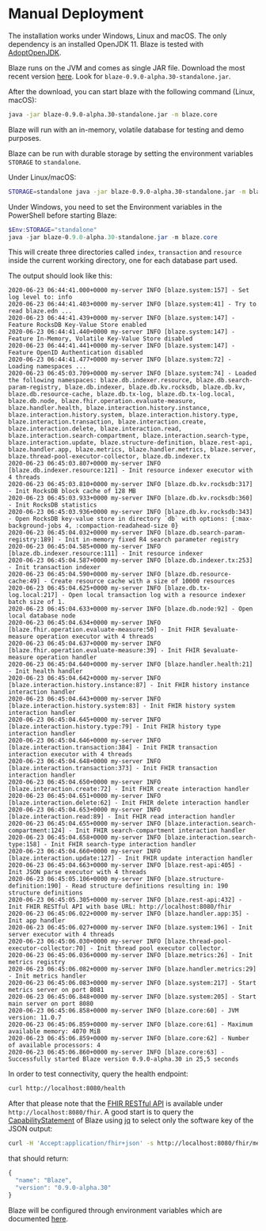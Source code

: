 # Manual Deployment

The installation works under Windows, Linux and macOS. The only dependency is an installed OpenJDK 11. Blaze is tested with [AdoptOpenJDK][1].

Blaze runs on the JVM and comes as single JAR file. Download the most recent version [here](https://github.com/samply/blaze/releases/tag/v0.8.0). Look for `blaze-0.9.0-alpha.30-standalone.jar`.

After the download, you can start blaze with the following command (Linux, macOS):

```bash
java -jar blaze-0.9.0-alpha.30-standalone.jar -m blaze.core
```

Blaze will run with an in-memory, volatile database for testing and demo purposes.

Blaze can be run with durable storage by setting the environment variables `STORAGE` to `standalone`. 

Under Linux/macOS:

```bash
STORAGE=standalone java -jar blaze-0.9.0-alpha.30-standalone.jar -m blaze.core
```

Under Windows, you need to set the Environment variables in the PowerShell before starting Blaze:

```powershell
$Env:STORAGE="standalone"
java -jar blaze-0.9.0-alpha.30-standalone.jar -m blaze.core
```

This will create three directories called `index`, `transaction` and `resource` inside the current working directory, one for each database part used.

The output should look like this:

```text
2020-06-23 06:44:41.000+0000 my-server INFO [blaze.system:157] - Set log level to: info
2020-06-23 06:44:41.403+0000 my-server INFO [blaze.system:41] - Try to read blaze.edn ...
2020-06-23 06:44:41.439+0000 my-server INFO [blaze.system:147] - Feature RocksDB Key-Value Store enabled
2020-06-23 06:44:41.440+0000 my-server INFO [blaze.system:147] - Feature In-Memory, Volatile Key-Value Store disabled
2020-06-23 06:44:41.441+0000 my-server INFO [blaze.system:147] - Feature OpenID Authentication disabled
2020-06-23 06:44:41.477+0000 my-server INFO [blaze.system:72] - Loading namespaces ...
2020-06-23 06:45:03.709+0000 my-server INFO [blaze.system:74] - Loaded the following namespaces: blaze.db.indexer.resource, blaze.db.search-param-registry, blaze.db.indexer, blaze.db.kv.rocksdb, blaze.db.kv, blaze.db.resource-cache, blaze.db.tx-log, blaze.db.tx-log.local, blaze.db.node, blaze.fhir.operation.evaluate-measure, blaze.handler.health, blaze.interaction.history.instance, blaze.interaction.history.system, blaze.interaction.history.type, blaze.interaction.transaction, blaze.interaction.create, blaze.interaction.delete, blaze.interaction.read, blaze.interaction.search-compartment, blaze.interaction.search-type, blaze.interaction.update, blaze.structure-definition, blaze.rest-api, blaze.handler.app, blaze.metrics, blaze.handler.metrics, blaze.server, blaze.thread-pool-executor-collector, blaze.db.indexer.tx
2020-06-23 06:45:03.807+0000 my-server INFO [blaze.db.indexer.resource:121] - Init resource indexer executor with 4 threads
2020-06-23 06:45:03.810+0000 my-server INFO [blaze.db.kv.rocksdb:317] - Init RocksDB block cache of 128 MB
2020-06-23 06:45:03.933+0000 my-server INFO [blaze.db.kv.rocksdb:360] - Init RocksDB statistics
2020-06-23 06:45:03.936+0000 my-server INFO [blaze.db.kv.rocksdb:343] - Open RocksDB key-value store in directory `db` with options: {:max-background-jobs 4, :compaction-readahead-size 0}
2020-06-23 06:45:04.032+0000 my-server INFO [blaze.db.search-param-registry:189] - Init in-memory fixed R4 search parameter registry
2020-06-23 06:45:04.585+0000 my-server INFO [blaze.db.indexer.resource:111] - Init resource indexer
2020-06-23 06:45:04.587+0000 my-server INFO [blaze.db.indexer.tx:253] - Init transaction indexer
2020-06-23 06:45:04.590+0000 my-server INFO [blaze.db.resource-cache:49] - Create resource cache with a size of 10000 resources
2020-06-23 06:45:04.625+0000 my-server INFO [blaze.db.tx-log.local:217] - Open local transaction log with a resource indexer batch size of 1.
2020-06-23 06:45:04.633+0000 my-server INFO [blaze.db.node:92] - Open local database node
2020-06-23 06:45:04.634+0000 my-server INFO [blaze.fhir.operation.evaluate-measure:50] - Init FHIR $evaluate-measure operation executor with 4 threads
2020-06-23 06:45:04.637+0000 my-server INFO [blaze.fhir.operation.evaluate-measure:39] - Init FHIR $evaluate-measure operation handler
2020-06-23 06:45:04.640+0000 my-server INFO [blaze.handler.health:21] - Init health handler
2020-06-23 06:45:04.642+0000 my-server INFO [blaze.interaction.history.instance:87] - Init FHIR history instance interaction handler
2020-06-23 06:45:04.643+0000 my-server INFO [blaze.interaction.history.system:83] - Init FHIR history system interaction handler
2020-06-23 06:45:04.645+0000 my-server INFO [blaze.interaction.history.type:79] - Init FHIR history type interaction handler
2020-06-23 06:45:04.646+0000 my-server INFO [blaze.interaction.transaction:384] - Init FHIR transaction interaction executor with 4 threads
2020-06-23 06:45:04.648+0000 my-server INFO [blaze.interaction.transaction:373] - Init FHIR transaction interaction handler
2020-06-23 06:45:04.650+0000 my-server INFO [blaze.interaction.create:72] - Init FHIR create interaction handler
2020-06-23 06:45:04.651+0000 my-server INFO [blaze.interaction.delete:62] - Init FHIR delete interaction handler
2020-06-23 06:45:04.653+0000 my-server INFO [blaze.interaction.read:89] - Init FHIR read interaction handler
2020-06-23 06:45:04.655+0000 my-server INFO [blaze.interaction.search-compartment:124] - Init FHIR search-compartment interaction handler
2020-06-23 06:45:04.658+0000 my-server INFO [blaze.interaction.search-type:158] - Init FHIR search-type interaction handler
2020-06-23 06:45:04.660+0000 my-server INFO [blaze.interaction.update:127] - Init FHIR update interaction handler
2020-06-23 06:45:04.663+0000 my-server INFO [blaze.rest-api:405] - Init JSON parse executor with 4 threads
2020-06-23 06:45:05.106+0000 my-server INFO [blaze.structure-definition:190] - Read structure definitions resulting in: 190 structure definitions
2020-06-23 06:45:05.305+0000 my-server INFO [blaze.rest-api:432] - Init FHIR RESTful API with base URL: http://localhost:8080/fhir
2020-06-23 06:45:06.022+0000 my-server INFO [blaze.handler.app:35] - Init app handler
2020-06-23 06:45:06.027+0000 my-server INFO [blaze.system:196] - Init server executor with 4 threads
2020-06-23 06:45:06.030+0000 my-server INFO [blaze.thread-pool-executor-collector:70] - Init thread pool executor collector.
2020-06-23 06:45:06.036+0000 my-server INFO [blaze.metrics:26] - Init metrics registry
2020-06-23 06:45:06.082+0000 my-server INFO [blaze.handler.metrics:29] - Init metrics handler
2020-06-23 06:45:06.083+0000 my-server INFO [blaze.system:217] - Start metrics server on port 8081
2020-06-23 06:45:06.848+0000 my-server INFO [blaze.system:205] - Start main server on port 8080
2020-06-23 06:45:06.858+0000 my-server INFO [blaze.core:60] - JVM version: 11.0.7
2020-06-23 06:45:06.859+0000 my-server INFO [blaze.core:61] - Maximum available memory: 4070 MiB
2020-06-23 06:45:06.859+0000 my-server INFO [blaze.core:62] - Number of available processors: 4
2020-06-23 06:45:06.860+0000 my-server INFO [blaze.core:63] - Successfully started Blaze version 0.9.0-alpha.30 in 25,5 seconds
```

In order to test connectivity, query the health endpoint:

```bash
curl http://localhost:8080/health
```

After that please note that the [FHIR RESTful API](https://www.hl7.org/fhir/http.html) is available under `http://localhost:8080/fhir`. A good start is to query the [CapabilityStatement](https://www.hl7.org/fhir/capabilitystatement.html) of Blaze using [jq](https://stedolan.github.io/jq/) to select only the software key of the JSON output:

```bash
curl -H 'Accept:application/fhir+json' -s http://localhost:8080/fhir/metadata | jq .software
```

that should return:

```javascript
{
  "name": "Blaze",
  "version": "0.9.0-alpha.30"
}
```

Blaze will be configured through environment variables which are documented [here][2].

[1]: <https://adoptopenjdk.net>
[2]: <environment-variables.md>
